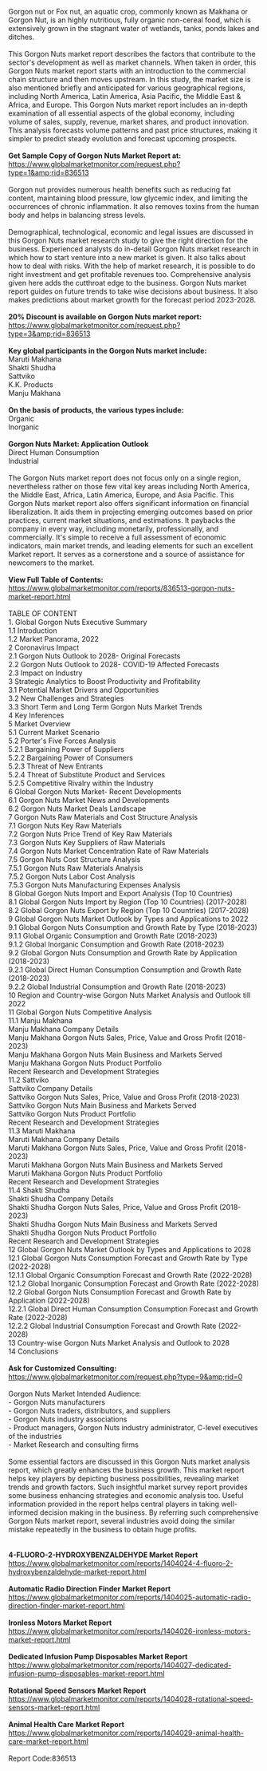   Gorgon nut or Fox nut, an aquatic crop, commonly known as Makhana or Gorgon Nut, is an highly nutritious, fully organic non-cereal food, which is extensively grown in the stagnant water of wetlands, tanks, ponds lakes and ditches.<br /><br />This Gorgon Nuts market report describes the factors that contribute to the sector's development as well as market channels. When taken in order, this Gorgon Nuts market report starts with an introduction to the commercial chain structure and then moves upstream. In this study, the market size is also mentioned briefly and anticipated for various geographical regions, including North America, Latin America, Asia Pacific, the Middle East &amp; Africa, and Europe. This Gorgon Nuts market report includes an in-depth examination of all essential aspects of the global economy, including volume of sales, supply, revenue, market shares, and product innovation. This analysis forecasts volume patterns and past price structures, making it simpler to predict steady evolution and forecast upcoming prospects.<br /><br /><strong>Get Sample Copy of Gorgon Nuts Market Report at:</strong><br /><a href="https://www.globalmarketmonitor.com/request.php?type=1&amp;rid=836513">https://www.globalmarketmonitor.com/request.php?type=1&amp;rid=836513</a><br /><br />Gorgon nut provides numerous health benefits such as reducing fat content, maintaining blood pressure, low glycemic index, and limiting the occurrences of chronic inflammation. It also removes toxins from the human body and helps in balancing stress levels.<br /><br />Demographical, technological, economic and legal issues are discussed in this Gorgon Nuts market research study to give the right direction for the business. Experienced analysts do in-detail Gorgon Nuts market research in which how to start venture into a new market is given. It also talks about how to deal with risks. With the help of market research, it is possible to do right investment and get profitable revenues too. Comprehensive analysis given here adds the cutthroat edge to the business. Gorgon Nuts market report guides on future trends to take wise decisions about business. It also makes predictions about market growth for the forecast period 2023-2028.<br /><br /><strong>20% Discount is available on Gorgon Nuts market report:</strong><br /><a href="https://www.globalmarketmonitor.com/request.php?type=3&amp;rid=836513">https://www.globalmarketmonitor.com/request.php?type=3&amp;rid=836513</a><br /><br /><strong>Key global participants in the Gorgon Nuts market include:</strong><br /> Maruti Makhana <br />Shakti Shudha <br />Sattviko <br />K.K. Products <br />Manju Makhana <br /><br /><strong>On the basis of products, the various types include:</strong><br />Organic <br />Inorganic <br /><br /><strong>Gorgon Nuts Market: Application Outlook</strong><br />Direct Human Consumption <br />Industrial <br /><br />The Gorgon Nuts market report does not focus only on a single region, nevertheless rather on those few vital key areas including North America, the Middle East, Africa, Latin America, Europe, and Asia Pacific. This Gorgon Nuts market report also offers significant information on financial liberalization. It aids them in projecting emerging outcomes based on prior practices, current market situations, and estimations. It paybacks the company in every way, including monetarily, professionally, and commercially. It's simple to receive a full assessment of economic indicators, main market trends, and leading elements for such an excellent Market report. It serves as a cornerstone and a source of assistance for newcomers to the market.<br /><br /><strong>View Full Table of Contents:</strong><br /><a href="https://www.globalmarketmonitor.com/reports/836513-gorgon-nuts-market-report.html">https://www.globalmarketmonitor.com/reports/836513-gorgon-nuts-market-report.html</a><br /><br />TABLE OF CONTENT<br />1. Global Gorgon Nuts Executive Summary<br />1.1 Introduction<br />1.2 Market Panorama, 2022<br />2 Coronavirus Impact<br />2.1 Gorgon Nuts Outlook to 2028- Original Forecasts<br />2.2 Gorgon Nuts Outlook to 2028- COVID-19 Affected Forecasts<br />2.3 Impact on Industry<br />3 Strategic Analytics to Boost Productivity and Profitability<br />3.1 Potential Market Drivers and Opportunities<br />3.2 New Challenges and Strategies<br />3.3 Short Term and Long Term Gorgon Nuts Market Trends<br />4 Key Inferences<br />5 Market Overview<br />5.1 Current Market Scenario<br />5.2 Porter's Five Forces Analysis<br />5.2.1 Bargaining Power of Suppliers<br />5.2.2 Bargaining Power of Consumers<br />5.2.3 Threat of New Entrants<br />5.2.4 Threat of Substitute Product and Services<br />5.2.5 Competitive Rivalry within the Industry<br />6 Global Gorgon Nuts Market- Recent Developments<br />6.1 Gorgon Nuts Market News and Developments<br />6.2 Gorgon Nuts Market Deals Landscape<br />7 Gorgon Nuts Raw Materials and Cost Structure Analysis<br />7.1 Gorgon Nuts Key Raw Materials<br />7.2 Gorgon Nuts Price Trend of Key Raw Materials<br />7.3 Gorgon Nuts Key Suppliers of Raw Materials<br />7.4 Gorgon Nuts Market Concentration Rate of Raw Materials<br />7.5 Gorgon Nuts Cost Structure Analysis<br />7.5.1 Gorgon Nuts Raw Materials Analysis<br />7.5.2 Gorgon Nuts Labor Cost Analysis<br />7.5.3 Gorgon Nuts Manufacturing Expenses Analysis<br />8 Global Gorgon Nuts Import and Export Analysis (Top 10 Countries)<br />8.1 Global Gorgon Nuts Import by Region (Top 10 Countries) (2017-2028)<br />8.2 Global Gorgon Nuts Export by Region (Top 10 Countries) (2017-2028)<br />9 Global Gorgon Nuts Market Outlook by Types and Applications to 2022<br />9.1 Global Gorgon Nuts Consumption and Growth Rate by Type (2018-2023)<br />9.1.1 Global Organic Consumption and Growth Rate (2018-2023)<br />9.1.2 Global Inorganic Consumption and Growth Rate (2018-2023)<br />9.2 Global Gorgon Nuts Consumption and Growth Rate by Application (2018-2023)<br />9.2.1  Global Direct Human Consumption Consumption and Growth Rate (2018-2023)<br />9.2.2  Global Industrial Consumption and Growth Rate (2018-2023)<br />10 Region and Country-wise Gorgon Nuts Market Analysis and Outlook till 2022<br />11 Global Gorgon Nuts Competitive Analysis<br />11.1 Manju Makhana<br />Manju Makhana Company Details<br />Manju Makhana Gorgon Nuts Sales, Price, Value and Gross Profit (2018-2023)<br />Manju Makhana Gorgon Nuts Main Business and Markets Served<br />Manju Makhana Gorgon Nuts Product Portfolio<br />Recent Research and Development Strategies<br />11.2 Sattviko<br />Sattviko Company Details<br />Sattviko Gorgon Nuts Sales, Price, Value and Gross Profit (2018-2023)<br />Sattviko Gorgon Nuts Main Business and Markets Served<br />Sattviko Gorgon Nuts Product Portfolio<br />Recent Research and Development Strategies<br />11.3 Maruti Makhana<br />Maruti Makhana Company Details<br />Maruti Makhana Gorgon Nuts Sales, Price, Value and Gross Profit (2018-2023)<br />Maruti Makhana Gorgon Nuts Main Business and Markets Served<br />Maruti Makhana Gorgon Nuts Product Portfolio<br />Recent Research and Development Strategies<br />11.4 Shakti Shudha<br />Shakti Shudha Company Details<br />Shakti Shudha Gorgon Nuts Sales, Price, Value and Gross Profit (2018-2023)<br />Shakti Shudha Gorgon Nuts Main Business and Markets Served<br />Shakti Shudha Gorgon Nuts Product Portfolio<br />Recent Research and Development Strategies<br />12 Global Gorgon Nuts Market Outlook by Types and Applications to 2028<br />12.1 Global Gorgon Nuts Consumption Forecast and Growth Rate by Type (2022-2028)<br />12.1.1 Global Organic Consumption Forecast and Growth Rate (2022-2028)<br />12.1.2 Global Inorganic Consumption Forecast and Growth Rate (2022-2028)<br />12.2 Global Gorgon Nuts Consumption Forecast and Growth Rate by Application (2022-2028)<br />12.2.1 Global Direct Human Consumption Consumption Forecast and Growth Rate (2022-2028)<br />12.2.2 Global Industrial Consumption Forecast and Growth Rate (2022-2028)<br />13 Country-wise Gorgon Nuts Market Analysis and Outlook to 2028<br />14 Conclusions<br /><br /><strong>Ask for Customized Consulting:</strong><br /><a href="https://www.globalmarketmonitor.com/request.php?type=9&amp;rid=0">https://www.globalmarketmonitor.com/request.php?type=9&amp;rid=0</a><br /><br />Gorgon Nuts Market Intended Audience:<br />- Gorgon Nuts manufacturers<br />- Gorgon Nuts traders, distributors, and suppliers<br />- Gorgon Nuts industry associations<br />- Product managers, Gorgon Nuts industry administrator, C-level executives of the industries<br />- Market Research and consulting firms<br /><br />Some essential factors are discussed in this Gorgon Nuts market analysis report, which greatly enhances the business growth. This market report helps key players by depicting business possibilities, revealing market trends and growth factors. Such insightful market survey report provides some business enhancing strategies and economic analysis too. Useful information provided in the report helps central players in taking well-informed decision making in the business. By referring such comprehensive Gorgon Nuts market report, several industries avoid doing the similar mistake repeatedly in the business to obtain huge profits.<br /><br /><strong><br /></strong><strong>4-FLUORO-2-HYDROXYBENZALDEHYDE Market Report</strong><br /><a href="https://www.globalmarketmonitor.com/reports/1404024-4-fluoro-2-hydroxybenzaldehyde-market-report.html">https://www.globalmarketmonitor.com/reports/1404024-4-fluoro-2-hydroxybenzaldehyde-market-report.html</a><br /><br /><strong>Automatic Radio Direction Finder Market Report</strong><br /><a href="https://www.globalmarketmonitor.com/reports/1404025-automatic-radio-direction-finder-market-report.html">https://www.globalmarketmonitor.com/reports/1404025-automatic-radio-direction-finder-market-report.html</a><br /><br /><strong>Ironless Motors Market Report</strong><br /><a href="https://www.globalmarketmonitor.com/reports/1404026-ironless-motors-market-report.html">https://www.globalmarketmonitor.com/reports/1404026-ironless-motors-market-report.html</a><br /><br /><strong>Dedicated Infusion Pump Disposables Market Report</strong><br /><a href="https://www.globalmarketmonitor.com/reports/1404027-dedicated-infusion-pump-disposables-market-report.html">https://www.globalmarketmonitor.com/reports/1404027-dedicated-infusion-pump-disposables-market-report.html</a><br /><br /><strong>Rotational Speed Sensors Market Report</strong><br /><a href="https://www.globalmarketmonitor.com/reports/1404028-rotational-speed-sensors-market-report.html">https://www.globalmarketmonitor.com/reports/1404028-rotational-speed-sensors-market-report.html</a><br /><br /><strong>Animal Health Care Market Report</strong><br /><a href="https://www.globalmarketmonitor.com/reports/1404029-animal-health-care-market-report.html">https://www.globalmarketmonitor.com/reports/1404029-animal-health-care-market-report.html</a><br /><br />Report Code:836513</p>
